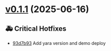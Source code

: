 # [v0.1.1](https://github.com/MarcyLeite/yara-web-client/compare/v0.1.0...v0.1.1) (2025-06-16)

## 🚑 Critical Hotfixes
- [93d7b93](https://github.com/MarcyLeite/yara-web-client/commit/93d7b93) ️ Add yara version and demo deploy

